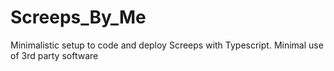 # Screeps_By_Me
Minimalistic setup to code and deploy Screeps with Typescript. Minimal use of 3rd party software
